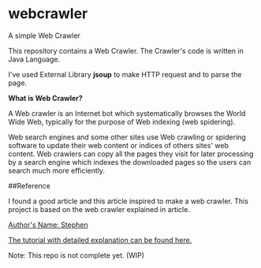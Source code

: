 # webcrawler
A simple Web Crawler

This repository contains a Web Crawler. The Crawler's code is written in Java Language.

I've used External Library **jsoup** to make HTTP request and to parse the page.

**What is Web Crawler?**

A Web crawler is an Internet bot which systematically browses the World Wide Web, typically for the purpose of Web indexing (web spidering).

Web search engines and some other sites use Web crawling or spidering software to update their web content or indices of others sites' web content. 
Web crawlers can copy all the pages they visit for later processing by a search engine which indexes the downloaded pages so the users can search much more efficiently.

##Reference

I found a good article and this article inspired to make a web crawler. 
This project is based on the web crawler explained in article.

[Author's Name: Stephen](http://www.netinstructions.com/author/stephen/)

[The tutorial with detailed explanation can be found here.](http://www.netinstructions.com/how-to-make-a-simple-web-crawler-in-java/)

Note: This repo is not complete yet. (WIP)
